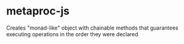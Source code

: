 # metaproc-js
Creates "monad-like" object with chainable methods that guarantees executing operations in the order they were declared
